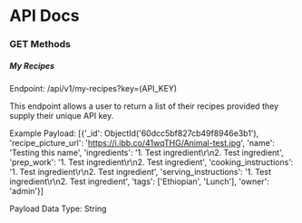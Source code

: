 # API Docs

### GET Methods

##### My Recipes

Endpoint: /api/v1/my-recipes?key=(API_KEY)

This endpoint allows a user to return a list of their recipes provided they supply their unique API key.

Example Payload: [{'_id': ObjectId('60dcc5bf827cb49f8946e3b1'), 'recipe_picture_url': 'https://i.ibb.co/41wqTHG/Animal-test.jpg', 'name':
'Testing this name', 'ingredients': '1. Test ingredient\r\n2. Test ingredient', 'prep_work': '1. Test ingredient\r\n2.
Test ingredient', 'cooking_instructions': '1. Test ingredient\r\n2. Test ingredient', 'serving_instructions': '1. Test
ingredient\r\n2. Test ingredient', 'tags': ['Ethiopian', 'Lunch'], 'owner': 'admin'}]

Payload Data Type: String